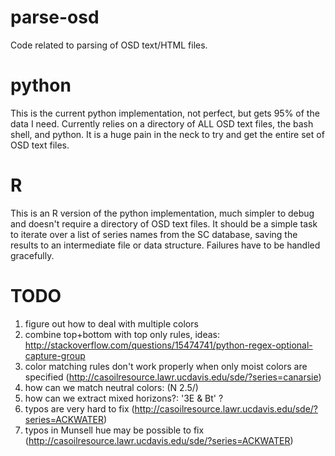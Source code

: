 # parse-osd
Code related to parsing of OSD text/HTML files.

# python
This is the current python implementation, not perfect, but gets 95% of the data I need. Currently relies on a directory of ALL OSD text files, the bash shell, and python. It is a huge pain in the neck to try and get the entire set of OSD text files.

# R
This is an R version of the python implementation, much simpler to debug and doesn't require a directory of OSD text files. It should be a simple task to iterate over a list of series names from the SC database, saving the results to an intermediate file or data structure. Failures have to be handled gracefully.

# TODO
1. figure out how to deal with multiple colors
2. combine top+bottom with top only rules, ideas: http://stackoverflow.com/questions/15474741/python-regex-optional-capture-group
3. color matching rules don't work properly when only moist colors are specified (http://casoilresource.lawr.ucdavis.edu/sde/?series=canarsie)
4. how can we match neutral colors: (N 2.5/)
5. how can we extract mixed horizons?: '3E & Bt' ?
6. typos are very hard to fix (http://casoilresource.lawr.ucdavis.edu/sde/?series=ACKWATER)
7. typos in Munsell hue may be possible to fix (http://casoilresource.lawr.ucdavis.edu/sde/?series=ACKWATER)
